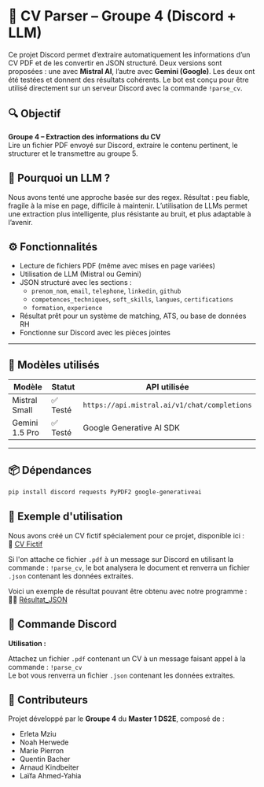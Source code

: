# 📄 CV Parser – Groupe 4 (Discord + LLM)

Ce projet Discord permet d’extraire automatiquement les informations d’un CV PDF et de les convertir en JSON structuré. Deux versions sont proposées : une avec **Mistral AI**, l’autre avec **Gemini (Google)**. Les deux ont été testées et donnent des résultats cohérents. Le bot est conçu pour être utilisé directement sur un serveur Discord avec la commande `!parse_cv`.


## 🔍 Objectif

 **Groupe 4 – Extraction des informations du CV**  
 Lire un fichier PDF envoyé sur Discord, extraire le contenu pertinent, le structurer et le transmettre au groupe 5.


## 🤖 Pourquoi un LLM ?
Nous avons tenté une approche basée sur des regex. Résultat : peu fiable, fragile à la mise en page, difficile à maintenir.
L’utilisation de LLMs permet une extraction plus intelligente, plus résistante au bruit, et plus adaptable à l’avenir.

## ⚙️ Fonctionnalités

- Lecture de fichiers PDF (même avec mises en page variées)
- Utilisation de LLM (Mistral ou Gemini)
- JSON structuré avec les sections :
  - `prenom_nom`, `email`, `telephone`, `linkedin`, `github`
  - `competences_techniques`, `soft_skills`, `langues`, `certifications`
  - `formation`, `experience`
- Résultat prêt pour un système de matching, ATS, ou base de données RH
- Fonctionne sur Discord avec les pièces jointes

---

## 🧠 Modèles utilisés

| Modèle | Statut | API utilisée |
|--------|--------|--------------|
| Mistral Small | ✅ Testé | `https://api.mistral.ai/v1/chat/completions` |
| Gemini 1.5 Pro | ✅ Testé | Google Generative AI SDK |

---

## 📦 Dépendances

```bash
pip install discord requests PyPDF2 google-generativeai
```

## 🧪 Exemple d'utilisation

Nous avons créé un CV fictif spécialement pour ce projet, disponible ici :  
📄 [CV Fictif](CV_Fictif.pdf)

Si l'on attache ce fichier `.pdf` à un message sur Discord en utilisant la commande : `!parse_cv`, le bot analysera le document et renverra un fichier `.json` contenant les données extraites.

Voici un exemple de résultat pouvant être obtenu avec notre programme :  
🧾📄 [Résultat_JSON](CV_Fictif.JSON)

## 💬 Commande Discord

**Utilisation :**

Attachez un fichier `.pdf` contenant un CV à un message faisant appel à la commande : `!parse_cv`  
Le bot vous renverra un fichier `.json` contenant les données extraites.

##  👥 Contributeurs

Projet développé par le **Groupe 4** du **Master 1 DS2E**, composé de :

- Erleta Mziu  
- Noah Herwede  
- Marie Pierron  
- Quentin Bacher  
- Arnaud Kindbeiter  
- Laïfa Ahmed-Yahia
